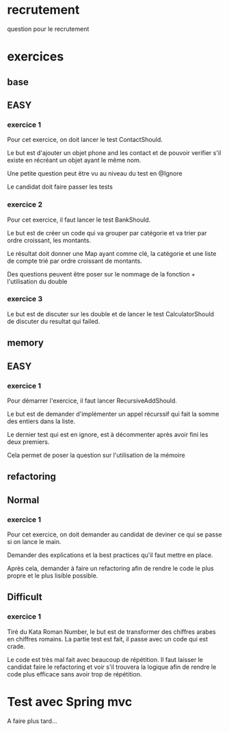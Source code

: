# recrutement
question pour le recrutement

# exercices

## base

## EASY

### exercice 1
Pour cet exercice, on doit lancer le test ContactShould. 

Le but est d'ajouter un objet phone and les contact et de pouvoir verifier
s'il existe en récréant un objet ayant le même nom.

Une petite question peut être vu au niveau du test en @Ignore

Le candidat doit faire passer les tests

### exercice 2

Pour cet exercice, il faut lancer le test BankShould.

Le but est de créer un code qui va grouper par catégorie et va trier par ordre
croissant, les montants.

Le résultat doit donner une Map ayant comme clé, la catégorie et une liste de compte
trié par ordre croissant de montants.

Des questions peuvent être poser sur le nommage de la fonction + l'utilisation du double

### exercice 3

Le but est de discuter sur les double et de lancer le test CalculatorShould
de discuter du resultat qui failed.

## memory

## EASY

### exercice 1

Pour démarrer l'exercice, il faut lancer RecursiveAddShould.

Le but est de demander d'implémenter un appel récurssif qui fait la somme
des entiers dans la liste.

Le dernier test qui est en ignore, est à décommenter après avoir fini les deux
premiers.

Cela permet de poser la question sur l'utilisation de la mémoire

## refactoring

## Normal

### exercice 1

Pour cet exercice, on doit demander au candidat de deviner ce qui se passe si on
lance le main.

Demander des explications et la best practices qu'il faut mettre en place.

Après cela, demander à faire un refactoring afin de rendre le code le plus propre
et le plus lisible possible.

## Difficult

### exercice 1

Tiré du Kata Roman Number, le but est de transformer des chiffres arabes
en chiffres romains. La partie test est fait, il passe avec un code qui est crade.

Le code est très mal fait avec beaucoup de répétition. Il faut laisser le candidat
faire le refactoring et voir s'il trouvera la logique afin de rendre le code plus
efficace sans avoir trop de répétition.


# Test avec Spring mvc

A faire plus tard...